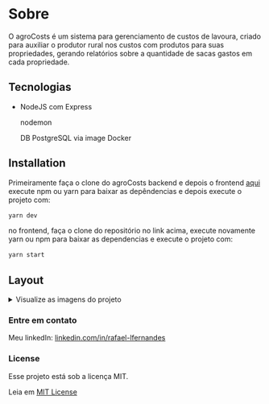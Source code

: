 # Sobre

O agroCosts é um sistema para gerenciamento de custos de lavoura, criado para auxiliar o produtor rural nos custos com produtos para suas propriedades, gerando relatórios sobre a quantidade de sacas gastos em cada propriedade.

## Tecnologias

- NodeJS com Express

  nodemon

  DB PostgreSQL via image Docker


## Installation

Primeiramente faça o clone do agroCosts backend e depois o frontend [aqui](https://github.com/rafaellang1/agrocosts-frontend) execute npm ou yarn para baixar as depêndencias e depois execute o projeto com:

```bash
yarn dev
```

no frontend, faça o clone do repositório no link acima, execute novamente yarn ou npm para baixar as dependencias e execute o projeto com:

```bash
yarn start
```

## Layout

<details>
<summary>Visualize as imagens do projeto</summary>
<br>
<strong></strong>
<img src="https://github.com/rafaellang1/agrocosts-backend/blob/main/.github/create-users.png" alt="create-users">

<br>
<Strong>Relatórios</strong>
<img src="https://github.com/rafaellang1/agrocosts-backend/blob/main/.github/update-farms.png" alt="update-farms">
</details>


### Entre em contato

Meu linkedIn: [linkedin.com/in/rafael-lfernandes](https://www.linkedin.com/in/rafael-lfernandes/)



### License
Esse projeto está sob a licença MIT.

Leia em [MIT License](https://choosealicense.com/licenses/mit/)
